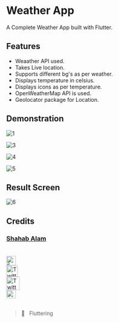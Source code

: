 # Weather App

A Complete Weather App built with Flutter.

## Features

- Weaather API used.
- Takes Live location. 
- Supports different bg's as per weather.
- Displays temperature in celsius.
- Displays icons as per temperature.
- OpenWeatherMap API is used.
- Geolocator package for Location.

## Demonstration

<!-- COMING SOON :screwdriver: :placard:	  -->

![1](https://user-images.githubusercontent.com/82330891/162586568-cad46e47-dda1-459b-a684-545b593988b6.png)

![3](https://user-images.githubusercontent.com/82330891/162586644-a1de97fe-0a0b-403c-a39e-30794c664cad.png)

![4](https://user-images.githubusercontent.com/82330891/162586645-4e377ab7-f3a7-4cd3-93d6-dcf22c7371a8.png)

![5](https://user-images.githubusercontent.com/82330891/162586649-eebbd411-c467-4d91-97b3-be7cd14c39b2.png)

## Result Screen

![6](https://user-images.githubusercontent.com/82330891/162586686-f5e3d1c7-f806-4076-980e-7ad2f6ed3e28.png)


## Credits

 ### [Shahab Alam](#) <br/><br/>

 <div class="social-icons-image">
                <a href="https://www.facebook.com/iamShahabAlam/">
                    <img src="https://www.facebook.com/images/fb_icon_325x325.png" style= "height:25px;"  alt="Facebook Icon" >
                </a>
            </div> 

 <div class="social-icons-image">
                <a href="https://github.com/IamShahabAlam">
                    <img src="https://pngimg.com/uploads/github/github_PNG69.png"  style = "height:30px" alt="Twitter Icon">
                </a>
            </div>

<div class="social-icons-image">
                <a href="https://twitter.com/IamShahabAlam">
                    <img src="https://pngimg.com/uploads/twitter/twitter_PNG3.png" style = "height:35px;" alt="Twitter Icon">
                </a>
            </div>
            
 <div class="social-icons-image">
                <a  href="mailto:IamshahabAlam@gmail.com">
<img  alt="Gmail" height="22px" width="25px"  src="https://cdn-icons-png.flaticon.com/512/281/281769.png" />

</a>
            </div> <br/>

> :blue_heart: &nbsp; Fluttering